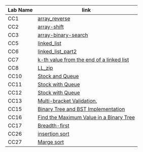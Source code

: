 | Lab Name       | link |
| ----------- | ----------- |
| CC1| [array_reverse](data_structures_and_algorithms/array-reverse/readme.md)|
| CC2| [array-shift](data_structures_and_algorithms/array-shift/array-shift.md)|
| CC3| [array-binary-search](data_structures_and_algorithms/array-binary-search/array-binary-search.md)|
| CC5| [linked_list](data_structures_and_algorithms/Data_Structures/linked_list/readmdLinkedList.md)|
| CC6| [linked_list_part2](data_structures_and_algorithms/Data_Structures/linked_list/CC6readme.md)|
| CC7| [k-th value from the end of a linked list](data_structures_and_algorithms/Data_Structures/linked_list/CC7readme.md)|
| CC8| [LL_zip](data_structures_and_algorithms/challenges/ll_zip/README.md)|
| CC10| [Stock and Queue](data_structures_and_algorithms/stacks_and_queues/stack_and_queues.md)|
| CC11| [Stock with Queue](data_structures_and_algorithms/challenges/queue_with_stacks/queue_with_stacks.md)|
| CC12| [Stock with Queue](data_structures_and_algorithms/challenges/queue_with_stacks/queue_with_stacks.md)|
| CC13| [Multi-bracket Validation.](data_structures_and_algorithms/challenges/multi_bracket_validation/multi_bracket_validation.md)|
| CC15| [Binary Tree and BST Implementation](data_structures_and_algorithms/Data_Structures/trees/treeREADME.md)|
| CC16| [Find the Maximum Value in a Binary Tree](data_structures_and_algorithms/Data_Structures/trees/find_max_tree.md)|Breadth-first
| CC17| [Breadth-first](data_structures_and_algorithms/Data_Structures/trees/find_max_tree.md)|
| CC26| [insertion sort](data_structures_and_algorithms/challenges/insertion_sort/insertion_sort.md)|
| CC27| [Marge sort](data_structures_and_algorithms/challenges/marge_sort/CC27READ.md)|